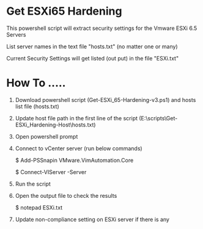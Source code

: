 # Get ESXi65 Hardening

This powershell script will extract security settings for the Vmware ESXi 6.5 Servers

List server names in the text file "hosts.txt" (no matter one or many)

Current Security Settings will get listed (out put) in the file "ESXi.txt"

# How To .....

1. Download powershell script (Get-ESXi_65-Hardening-v3.ps1) and hosts list file (hosts.txt)

2. Update host file path in the first line of the script (E:\scripts\Get-ESXi_Hardening-Host\hosts.txt) 

3. Open powershell prompt

4. Connect to vCenter server (run below commands)

   $ Add-PSSnapin VMware.VimAutomation.Core

   $ Connect-VIServer -Server <vCenter server>

5. Run the script

6. Open the output file to check the results
   
   $ notepad ESXi.txt
   
7. Update non-compliance setting on ESXi server if there is any 

